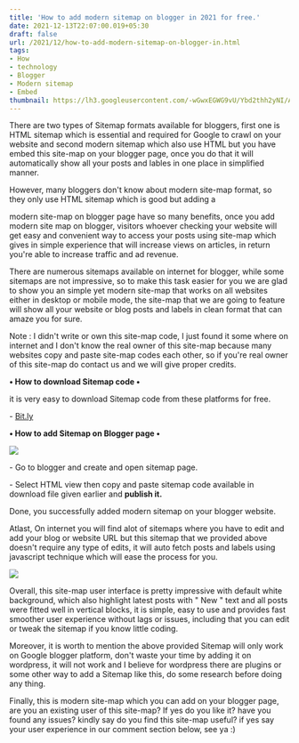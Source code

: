 ```yaml
---
title: 'How to add modern sitemap on blogger in 2021 for free.'
date: 2021-12-13T22:07:00.019+05:30
draft: false
url: /2021/12/how-to-add-modern-sitemap-on-blogger-in.html
tags: 
- How
- technology
- Blogger
- Modern sitemap
- Embed
thumbnail: https://lh3.googleusercontent.com/-wGwxEGWG9vU/Ybd2thh2yNI/AAAAAAAAH20/Q3sDR0N2KT8-JtxtB5dgrQ9QWocP6PIcQCNcBGAsYHQ/s1600/1639413427651828-0.png
---
```


  

There are two types of Sitemap formats available for bloggers, first one is HTML sitemap which is essential and required for Google to crawl on your website and second modern sitemap which also use HTML but you have embed this site-map on your blogger page, once you do that it will automatically show all your posts and lables in one place in simplified manner.

  

However, many bloggers don't know about modern site-map format, so they only use HTML sitemap which is good but adding a

modern site-map on blogger page have so many benefits, once you add modern site map on blogger, visitors whoever checking your website will get easy and convenient way to access your posts using site-map which gives in simple experience that will increase views on articles, in return you're able to increase traffic and ad revenue.

  

There are numerous sitemaps available on internet for blogger, while some sitemaps are not impressive, so to make this task easier for you we are glad to show you an simple yet modern site-map that works on all websites either in desktop or mobile mode, the site-map that we are going to feature will show all your website or blog posts and labels in clean format that can amaze you for sure.

  

Note : I didn't write or own this site-map code, I just found it some where on internet and I don't know the real owner of this site-map because many websites copy and paste site-map codes each other, so if you're real owner of this site-map do contact us and we will give proper credits.

  

**• How to download Sitemap code •**

it is very easy to download Sitemap code from these platforms for free.

  

\- [Bit.ly](http://bit.ly/sitemap-blogger)

  

**• How to add Sitemap on Blogger page •**

 **![](https://lh3.googleusercontent.com/--dGUpRGAn0E/Ybd2s3GOPYI/AAAAAAAAH2w/D3KfIwb5uWAR5JAFOHjfz8-YIy0NTaVtwCNcBGAsYHQ/s1600/1639413419227054-1.png)** 

  

  

\- Go to blogger and create and open sitemap page.

  

\- Select HTML view then copy and paste sitemap code available in download file given earlier and **publish it.**

  

Done, you successfully added modern sitemap on your blogger website.

  

Atlast, On internet you will find alot of sitemaps where you have to edit and add your blog or website URL but this sitemap that we provided above doesn't require any type of edits, it will auto fetch posts and labels using javascript technique which will ease the process for you.

  

 ![](https://lh3.googleusercontent.com/-M4Uua-cDWA8/Ybd2q5T9hHI/AAAAAAAAH2s/c0uZK9SPHXEayleL8frVam3nQSYJZqLyQCNcBGAsYHQ/s1600/1639413410813058-2.png) 

  

Overall, this site-map user interface is pretty impressive with default white background, which also highlight latest posts with " New " text and all posts were fitted well in vertical blocks, it is simple, easy to use and provides fast smoother user experience without lags or issues, including that you can edit or tweak the sitemap if you know little coding.

Moreover, it is worth to mention the above provided Sitemap will only work on Google blogger platform, don't waste your time by adding it on wordpress, it will not work and I believe for wordpress there are plugins or some other way to add a Sitemap like this, do some research before doing any thing.

  

Finally, this is modern site-map which you can add on your blogger page, are you an existing user of this site-map? If yes do you like it? have you found any issues? kindly say do you find this site-map useful? if yes say your user experience in our comment section below, see ya :)